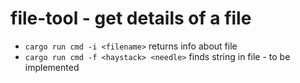 # file-tool - get details of a file
- ```cargo run cmd -i <filename>``` returns info about file
- ```cargo run cmd -f <haystack> <needle>``` finds string in file - to be implemented
